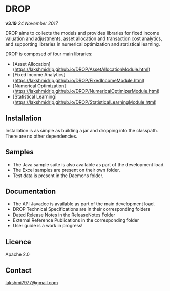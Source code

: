 # DROP

**v3.19**  *24 November 2017*

DROP aims to collects the models and provides libraries for fixed income valuation and adjustments, asset allocation and transaction cost analytics, and supporting libraries in numerical optimization and statistical learning.

DROP is composed of four main libraries:

 * [Asset Allocation] (https://lakshmidrip.github.io/DROP/AssetAllocationModule.html)
 * [Fixed Income Analytics] (https://lakshmidrip.github.io/DROP/FixedIncomeModule.html)
 * [Numerical Optimization] (https://lakshmidrip.github.io/DROP/NumericalOptimizerModule.html)
 * [Statistical Learning] (https://lakshmidrip.github.io/DROP/StatisticalLearningModule.html)


## Installation

 Installation is as simple as building a jar and dropping into the classpath. There are no other dependencies.


## Samples

 * The Java sample suite is also available as part of the development load.
 * The Excel samples are present on their own folder.
 * Test data is present in the Daemons folder.


## Documentation

 * The API Javadoc is available as part of the main development load.
 * DROP Technical Specifications are in their corresponding folders
 * Dated Release Notes in the ReleaseNotes Folder
 * External Reference Publications in the corresponding folder
 * User guide is a work in progress!


## Licence

Apache 2.0


## Contact

lakshmi7977@gmail.com
